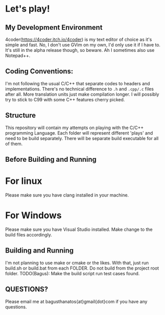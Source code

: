 # Let's play!

## My Development Environment
4coder(https://4coder.itch.io/4coder) is my text editor of choice as it's simple and fast. No, I don't use GVim on my own, I'd only use it if I have to.
It's still in the alpha release though, so beware. Ah I sometimes also use Notepad++.

## Coding Conventions:
I'm not following the usual C/C++ that separate codes to headers and implementations.
There's no technical difference to `.h` and `.cpp/.c` files after all. More translation units just make compilation longer.
I will possibly try to stick to C99 with some C++ features cherry picked.

## Structure
This repository will contain my attempts on playing with the C/C++ programming Language.
Each folder will represent different 'plays' and need to be build separately. There will be separate build executable for all of them.

## Before Building and Running
# For linux
Please make sure you have clang installed in your machine.

# For Windows
Please make sure you have Visual Studio installed. Make change to the build files accordingly.

## Building and Running
I'm not planning to use make or cmake or the likes. 
With that, just run build.sh or build.bat from each FOLDER. Do not build from the project root folder.
TODO(Bagus): Make the build script run test cases found.

## QUESTIONS?
Please email me at bagusthanatos{at}gmail{dot}com if you have any questions.